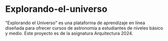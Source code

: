 # Explorando-el-universo
"Explorando el Universo" es una plataforma de aprendizaje en línea diseñada para ofrecer cursos de astronomía a estudiantes de niveles básico y medio.  Este proyecto es de la asignatura Arquitectura 2024.
